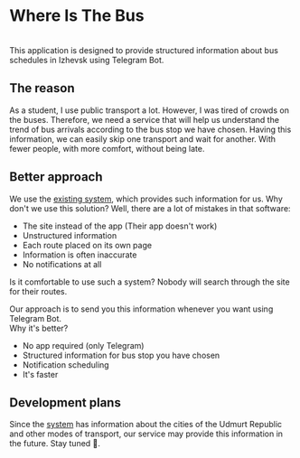 # Where Is The Bus

<br />
This application is designed to provide structured information about bus schedules in Izhevsk using Telegram Bot.

## The reason

As a student, I use public transport a lot. However, I was tired of crowds on the buses.
Therefore, we need a service that will help us understand the trend of bus arrivals
according to the bus stop we have chosen.
Having this information, we can easily skip one transport and wait for another.
With fewer people, with more comfort, without being late.

## Better approach

We use the [existing system](https://igis.ru/gortrans/), which provides such information for us.
Why don't we use this solution?
Well, there are a lot of mistakes in that software:

* The site instead of the app (Their app doesn't work)
* Unstructured information
* Each route placed on its own page
* Information is often inaccurate
* No notifications at all

Is it comfortable to use such a system? Nobody will search through the site for their routes.
<br />

Our approach is to send you this information whenever you want using Telegram Bot. <br />
Why it's better?

* No app required (only Telegram)
* Structured information for bus stop you have chosen
* Notification scheduling
* It's faster

## Development plans

Since the [system](https://igis.ru/gortrans/) has information about the cities of the Udmurt Republic and other modes of transport,
our service may provide this information in the future. Stay tuned 🚎.
